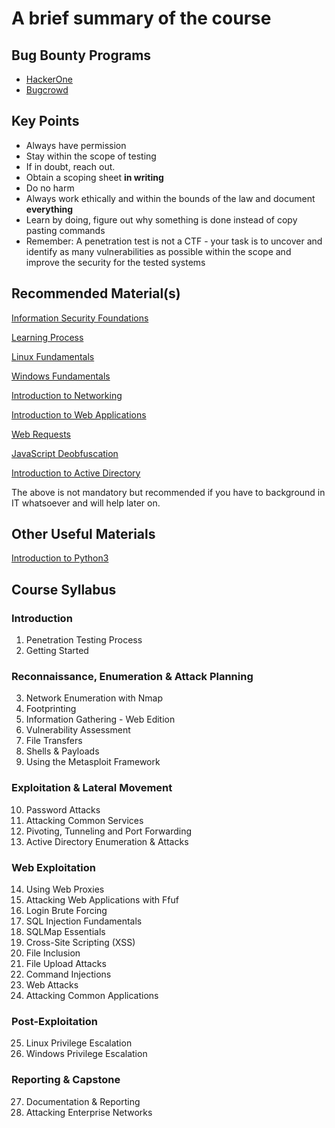 # A brief summary of the course 

## Bug Bounty Programs
- [HackerOne](https://hackerone.com/directory/programs)
- [Bugcrowd](https://bugcrowd.com/engagements?category=bug_bounty&page=1&sort_by=promoted&sort_direction=desc)

## Key Points
- Always have permission
- Stay within the scope of testing
- If in doubt, reach out.
- Obtain a scoping sheet **in writing**
- Do no harm
- Always work ethically and within the bounds of the law and document **everything**
- Learn by doing, figure out why something is done instead of copy pasting commands
- Remember: A penetration test is not a CTF - your task is to uncover and identify as many vulnerabilities as possible within the scope and improve the security for the tested systems

## Recommended Material(s)
[Information Security Foundations](https://academy.hackthebox.com/dashboard)

[Learning Process](https://academy.hackthebox.com/course/preview/learning-process)

[Linux Fundamentals](https://academy.hackthebox.com/course/preview/linux-fundamentals)

[Windows Fundamentals](https://academy.hackthebox.com/course/preview/windows-fundamentals)

[Introduction to Networking](https://academy.hackthebox.com/course/preview/introduction-to-networking)

[Introduction to Web Applications](https://academy.hackthebox.com/course/preview/introduction-to-web-applications)

[Web Requests](https://academy.hackthebox.com/course/preview/web-requests)

[JavaScript Deobfuscation](https://academy.hackthebox.com/course/preview/javascript-deobfuscation)

[Introduction to Active Directory](https://academy.hackthebox.com/course/preview/introduction-to-active-directory)

The above is not mandatory but recommended if you have to background in IT whatsoever and will help later on.

## Other Useful Materials
[Introduction to Python3](https://academy.hackthebox.com/course/preview/introduction-to-python-3)


## Course Syllabus
### Introduction
1. Penetration Testing Process
2. Getting Started 
### Reconnaissance, Enumeration & Attack Planning
3. Network Enumeration with Nmap
4. Footprinting
5. Information Gathering - Web Edition
6. Vulnerability Assessment
7. File Transfers
8. Shells & Payloads
9. Using the Metasploit Framework
### Exploitation & Lateral Movement
10. Password Attacks
11. Attacking Common Services
12. Pivoting, Tunneling and Port Forwarding
13. Active Directory Enumeration & Attacks
### Web Exploitation
14. Using Web Proxies
15. Attacking Web Applications with Ffuf
16. Login Brute Forcing
17. SQL Injection Fundamentals
18. SQLMap Essentials
19. Cross-Site Scripting (XSS)
20. File Inclusion
21. File Upload Attacks
22. Command Injections
23. Web Attacks
24. Attacking Common Applications
### Post-Exploitation
25. Linux Privilege Escalation
26. Windows Privilege Escalation
### Reporting & Capstone
27. Documentation & Reporting
28. Attacking Enterprise Networks
